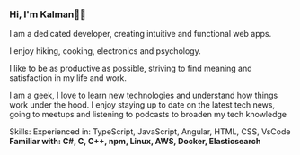 ### Hi, I'm Kalman👨‍💻
I am a dedicated developer, creating intuitive and functional web apps.

I enjoy hiking, cooking, electronics and psychology.

I like to be as productive as possible, striving to find meaning and satisfaction in my life and work.

I am a geek, I love to learn new technologies and understand how things work under the hood. I enjoy staying up to date on the latest tech news, going to meetups and listening to podcasts to broaden my tech knowledge

Skills:
Experienced in: TypeScript, JavaScript, Angular, HTML, CSS, VsCode <b>
Familiar with: C#, C, C++, npm, Linux, AWS, Docker, Elasticsearch <b>

<!--
**kalmanl/kalmanl** is a ✨ _special_ ✨ repository because its `README.md` (this file) appears on your GitHub profile.

Here are some ideas to get you started:

- 🔭 I’m currently working on ...
- 🌱 I’m currently learning ...
- 👯 I’m looking to collaborate on ...
- 🤔 I’m looking for help with ...
- 💬 Ask me about ...
- 📫 How to reach me: ...
- 😄 Pronouns: ...
- ⚡ Fun fact: ...
-->
